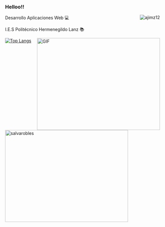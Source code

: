 ### Helloo!!

Desarrollo Aplicaciones Web 💻    <img align="right" src="https://komarev.com/ghpvc/?username=Salvarobles&label=Profile%20views&color=0e75b6&style=flat" alt="ajimz12"/>

I.E.S Politécnico Hermenegildo Lanz 📚  

<img align="right" alt="GIF" src="https://github.com/abhisheknaiidu/abhisheknaiidu/blob/master/code.gif?raw=true" width="400" height="300" />


[![Top Langs](https://github-readme-stats.vercel.app/api/top-langs/?username=Salvarobles&langs_count=8)](https://github.com/anuraghazra/github-readme-stats)


<p align="left"> <img src="https://github-readme-stats.vercel.app/api?username=Salvarobles&show_icons=true&theme=jolly" alt="salvarobles" width="400" height="300" />
